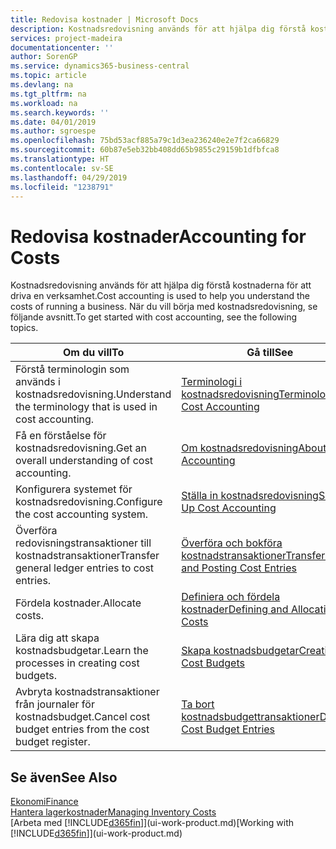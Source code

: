 ```yaml
---
title: Redovisa kostnader | Microsoft Docs
description: Kostnadsredovisning används för att hjälpa dig förstå kostnaderna för att driva en verksamhet. När du vill börja med kostnadsredovisning, se följande avsnitt.
services: project-madeira
documentationcenter: ''
author: SorenGP
ms.service: dynamics365-business-central
ms.topic: article
ms.devlang: na
ms.tgt_pltfrm: na
ms.workload: na
ms.search.keywords: ''
ms.date: 04/01/2019
ms.author: sgroespe
ms.openlocfilehash: 75bd53acf885a79c1d3ea236240e2e7f2ca66829
ms.sourcegitcommit: 60b87e5eb32bb408dd65b9855c29159b1dfbfca8
ms.translationtype: HT
ms.contentlocale: sv-SE
ms.lasthandoff: 04/29/2019
ms.locfileid: "1238791"
---
```

# <a name="accounting-for-costs"></a><span data-ttu-id="80460-104">Redovisa kostnader</span><span class="sxs-lookup"><span data-stu-id="80460-104">Accounting for Costs</span></span>
<span data-ttu-id="80460-105">Kostnadsredovisning används för att hjälpa dig förstå kostnaderna för att driva en verksamhet.</span><span class="sxs-lookup"><span data-stu-id="80460-105">Cost accounting is used to help you understand the costs of running a business.</span></span> <span data-ttu-id="80460-106">När du vill börja med kostnadsredovisning, se följande avsnitt.</span><span class="sxs-lookup"><span data-stu-id="80460-106">To get started with cost accounting, see the following topics.</span></span>  

|<span data-ttu-id="80460-107">Om du vill</span><span class="sxs-lookup"><span data-stu-id="80460-107">To</span></span>|<span data-ttu-id="80460-108">Gå till</span><span class="sxs-lookup"><span data-stu-id="80460-108">See</span></span>|  
|--------|---------|  
|<span data-ttu-id="80460-109">Förstå terminologin som används i kostnadsredovisning.</span><span class="sxs-lookup"><span data-stu-id="80460-109">Understand the terminology that is used in cost accounting.</span></span>|[<span data-ttu-id="80460-110">Terminologi i kostnadsredovisning</span><span class="sxs-lookup"><span data-stu-id="80460-110">Terminology in Cost Accounting</span></span>](finance-terminology-in-cost-accounting.md)|  
|<span data-ttu-id="80460-111">Få en förståelse för kostnadsredovisning.</span><span class="sxs-lookup"><span data-stu-id="80460-111">Get an overall understanding of cost accounting.</span></span>|[<span data-ttu-id="80460-112">Om kostnadsredovisning</span><span class="sxs-lookup"><span data-stu-id="80460-112">About Cost Accounting</span></span>](finance-about-cost-accounting.md)|  
|<span data-ttu-id="80460-113">Konfigurera systemet för kostnadsredovisning.</span><span class="sxs-lookup"><span data-stu-id="80460-113">Configure the cost accounting system.</span></span>|[<span data-ttu-id="80460-114">Ställa in kostnadsredovisning</span><span class="sxs-lookup"><span data-stu-id="80460-114">Setting Up Cost Accounting</span></span>](finance-set-up-cost-accounting.md)|  
|<span data-ttu-id="80460-115">Överföra redovisningstransaktioner till kostnadstransaktioner</span><span class="sxs-lookup"><span data-stu-id="80460-115">Transfer general ledger entries to cost entries.</span></span>|[<span data-ttu-id="80460-116">Överföra och bokföra kostnadstransaktioner</span><span class="sxs-lookup"><span data-stu-id="80460-116">Transferring and Posting Cost Entries</span></span>](finance-transfer-and-post-cost-entries.md)|  
|<span data-ttu-id="80460-117">Fördela kostnader.</span><span class="sxs-lookup"><span data-stu-id="80460-117">Allocate costs.</span></span>|[<span data-ttu-id="80460-118">Definiera och fördela kostnader</span><span class="sxs-lookup"><span data-stu-id="80460-118">Defining and Allocating Costs</span></span>](finance-define-and-allocate-costs.md)|  
|<span data-ttu-id="80460-119">Lära dig att skapa kostnadsbudgetar.</span><span class="sxs-lookup"><span data-stu-id="80460-119">Learn the processes in creating cost budgets.</span></span>|[<span data-ttu-id="80460-120">Skapa kostnadsbudgetar</span><span class="sxs-lookup"><span data-stu-id="80460-120">Creating Cost Budgets</span></span>](finance-create-cost-budgets.md)|
|<span data-ttu-id="80460-121">Avbryta kostnadstransaktioner från journaler för kostnadsbudget.</span><span class="sxs-lookup"><span data-stu-id="80460-121">Cancel cost budget entries from the cost budget register.</span></span>|[<span data-ttu-id="80460-122">Ta bort kostnadsbudgettransaktioner</span><span class="sxs-lookup"><span data-stu-id="80460-122">Deleting Cost Budget Entries</span></span>](finance-how-to-delete-cost-budget-entries.md)| 


## <a name="see-also"></a><span data-ttu-id="80460-123">Se även</span><span class="sxs-lookup"><span data-stu-id="80460-123">See Also</span></span>  
[<span data-ttu-id="80460-124">Ekonomi</span><span class="sxs-lookup"><span data-stu-id="80460-124">Finance</span></span>](finance.md)  
[<span data-ttu-id="80460-125">Hantera lagerkostnader</span><span class="sxs-lookup"><span data-stu-id="80460-125">Managing Inventory Costs</span></span>](finance-manage-inventory-costs.md)  
<span data-ttu-id="80460-126">[Arbeta med [!INCLUDE[d365fin](includes/d365fin_md.md)]](ui-work-product.md)</span><span class="sxs-lookup"><span data-stu-id="80460-126">[Working with [!INCLUDE[d365fin](includes/d365fin_md.md)]](ui-work-product.md)</span></span>
